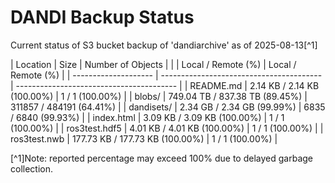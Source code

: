 # DANDI Backup Status

Current status of S3 bucket backup of 'dandiarchive' as of 2025-08-13[^1]

| Location             | Size                                     | Number of Objects                        |
|                      | Local / Remote (%)                       | Local / Remote (%)                       |
| -------------------- | ---------------------------------------- | ---------------------------------------- |
| README.md            | 2.14 KB / 2.14 KB (100.00%)              | 1 / 1 (100.00%)                          |
| blobs/               | 749.04 TB / 837.38 TB (89.45%)           | 311857 / 484191 (64.41%)                 |
| dandisets/           | 2.34 GB / 2.34 GB (99.99%)               | 6835 / 6840 (99.93%)                     |
| index.html           | 3.09 KB / 3.09 KB (100.00%)              | 1 / 1 (100.00%)                          |
| ros3test.hdf5        | 4.01 KB / 4.01 KB (100.00%)              | 1 / 1 (100.00%)                          |
| ros3test.nwb         | 177.73 KB / 177.73 KB (100.00%)          | 1 / 1 (100.00%)                          |

[^1]Note: reported percentage may exceed 100% due to delayed garbage collection.
